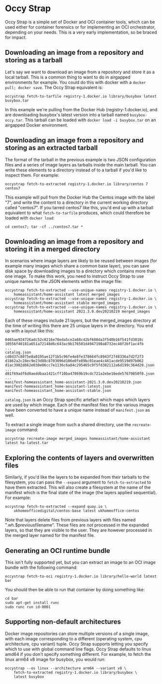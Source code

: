 # Occy Strap

Occy Strap is a simple set of Docker and OCI container tools, which can be used either for container forensics or for implementing an OCI orchestrator, depending on your needs. This is a very early implementation, so be braced for impact.

## Downloading an image from a repository and storing as a tarball

Let's say we want to download an image from a repository and store it as a local tarball. This is a common thing to want to do in airgapped environments for example. You could do this with docker with a `docker pull; docker save`. The Occy Strap equivalent is:

```
occystrap fetch-to-tarfile registry-1.docker.io library/busybox latest busybox.tar
```

In this example we're pulling from the Docker Hub (registry-1.docker.io), and are downloading busybox's latest version into a tarball named `busybox-occy.tar`. This tarball can be loaded with `docker load -i busybox.tar` on an airgapped Docker environment.

## Downloading an image from a repository and storing as an extracted tarball

The format of the tarball in the previous example is two JSON configuration files and a series of image layers as tarballs inside the main tarball. You can write these elements to a directory instead of to a tarball if you'd like to inspect them. For example:

```
occystrap fetch-to-extracted registry-1.docker.io library/centos 7 centos7
```

This example will pull from the Docker Hub the Centos image with the label "7", and write the content to a directory in the current working directory called "centos7". If you tarred centos7 like this, you'd end up with a tarball equivalent to what `fetch-to-tarfile` produces, which could therefore be loaded with `docker load`:

```
cd centos7; tar -cf ../centos7.tar *
```

## Downloading an image from a repository and storing it in a merged directory

In scenarios where image layers are likely to be reused between images (for example many images which share a common base layer), you can save disk space by downloading images to a directory which contains more than one image. To make this work, you need to instruct Occy Strap to use unique names for the JSON elements within the image file:

```
occystrap fetch-to-extracted --use-unique-names registry-1.docker.io \
    homeassistant/home-assistant latest merged_images
occystrap fetch-to-extracted --use-unique-names registry-1.docker.io \
    homeassistant/home-assistant stable merged_images
occystrap fetch-to-extracted --use-unique-names registry-1.docker.io \
    homeassistant/home-assistant 2021.3.0.dev20210219 merged_images
```

Each of these images include 21 layers, but the merged_images directory at the time of writing this there are 25 unique layers in the directory. You end up with a layout like this:

```
0465ae924726adc52c0216e78eda5ce2a68c42bf688da3f540b16f541fd3018c
10556f40181a651a72148d6c643ac9b176501d4947190a8732ec48f2bf1ac4fb
...
catalog.json
cd8d37c8075e8a0195ae12f1b5c96fe4e8fe378664fc8943f2748336a7d2f2f3
d1862a2c28ec9e23d88c8703096d106e0fe89bc01eae4c461acde9519d97b062
d1ac3982d662e038e06cc7e1136c6a84c295465c9f5fd382112a6d199c364d20.json
...
d81f69adf6d8aeddbaa1421cff10ba47869b19cdc721a2ebe16ede57679850f0.json
...
manifest-homeassistant_home-assistant-2021.3.0.dev20210219.json
manifest-homeassistant_home-assistant-latest.json
manifest-homeassistant_home-assistant-stable.json
```

`catalog.json` is an Occy Strap specific artefact which maps which layers are used by which image. Each of the manifest files for the various images have been converted to have a unique name instead of `manifest.json` as well.

To extract a single image from such a shared directory, use the `recreate-image` command:

```
occystrap recreate-image merged_images homeassistant/home-assistant latest ha-latest.tar
```

## Exploring the contents of layers and overwritten files

Similarly, if you'd like the layers to be expanded from their tarballs to the filesystem, you can pass the `--expand` argument to `fetch-to-extracted` to have them extracted. This will also create a filesystem at the name of the manifest which is the final state of the image (the layers applied sequential). For example:

```
occystrap fetch-to-extracted --expand quay.io \
    ukhomeofficedigital/centos-base latest ukhomeoffice-centos
```

Note that layers delete files from previous layers with files named ".wh.$previousfilename". These files are _not_ processed in the expanded layers, so that they are visible to the user. They are however processed in the merged layer named for the manifest file.

## Generating an OCI runtime bundle

This isn't fully supported yet, but you can extract an image to an OCI image bundle
with the following command:

```
occystrap fetch-to-oci registry-1.docker.io library/hello-world latest bar
```

You should then be able to run that container by doing something like:

```
cd bar
sudo apt-get install runc
sudo runc run id-0001
```

## Supporting non-default architectures

Docker image repositories can store multiple versions of a single image, with each image corresponding to a different (operating system, cpu architecture, cpu variant) tuple. Occy Strap supports letting you specify which to use with global command line flags. Occy Strap defaults to linux amd64 if you don't specify something different. For example, to fetch the linux arm64 v8 image for busybox, you would run:

```
occystrap --os linux --architecture arm64 --variant v8 \
    fetch-to-extracted registry-1.docker.io library/busybox \
    latest busybox
```